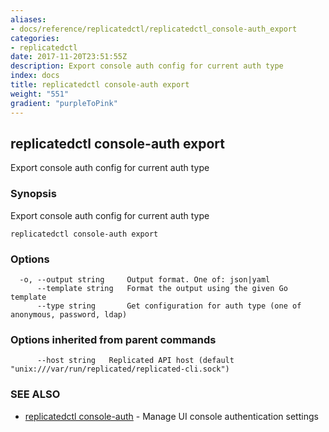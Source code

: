 ```yaml
---
aliases:
- docs/reference/replicatedctl/replicatedctl_console-auth_export
categories:
- replicatedctl
date: 2017-11-20T23:51:55Z
description: Export console auth config for current auth type
index: docs
title: replicatedctl console-auth export
weight: "551"
gradient: "purpleToPink"
---
```


## replicatedctl console-auth export

Export console auth config for current auth type

### Synopsis


Export console auth config for current auth type

```
replicatedctl console-auth export
```

### Options

```
  -o, --output string     Output format. One of: json|yaml
      --template string   Format the output using the given Go template
      --type string       Get configuration for auth type (one of anonymous, password, ldap)
```

### Options inherited from parent commands

```
      --host string   Replicated API host (default "unix:///var/run/replicated/replicated-cli.sock")
```

### SEE ALSO
* [replicatedctl console-auth](/api/replicatedctl/replicatedctl_console-auth/)	 - Manage UI console authentication settings

